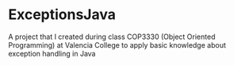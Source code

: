 # ExceptionsJava
A project that I created during class COP3330 (Object Oriented Programming) at Valencia College to apply basic knowledge about exception handling in Java
